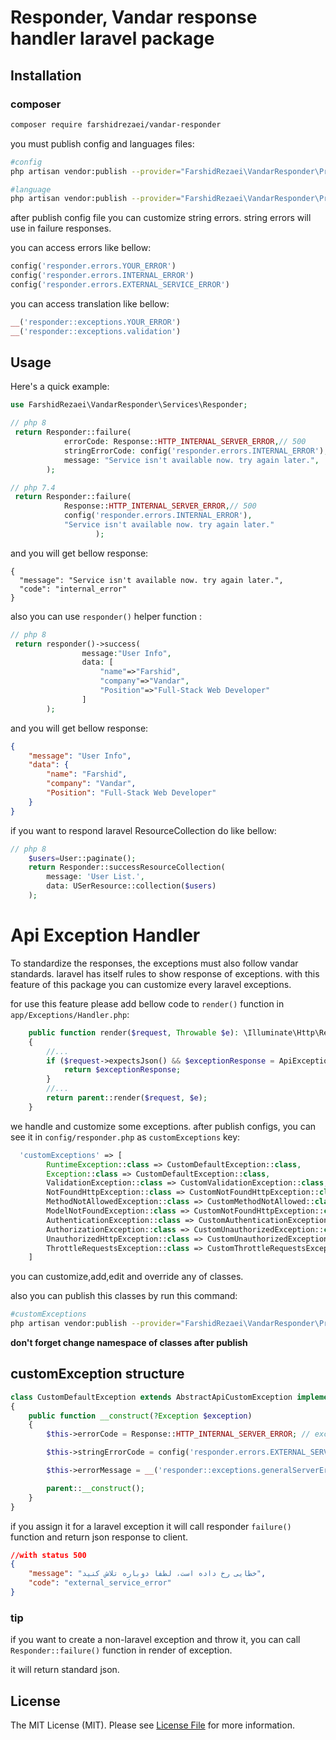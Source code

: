 # Responder, Vandar response handler laravel package

## Installation

### composer

```bash
composer require farshidrezaei/vandar-responder
```

you must publish config and languages files:

```bash
#config
php artisan vendor:publish --provider="FarshidRezaei\VandarResponder\Providers\ResponderServiceProvider" --tag="config"

#language
php artisan vendor:publish --provider="FarshidRezaei\VandarResponder\Providers\ResponderServiceProvider" --tag="language"
```

after publish config file you can customize string errors.
string errors will use in failure responses.

you can access errors like bellow:

```php
config('responder.errors.YOUR_ERROR')
config('responder.errors.INTERNAL_ERROR')
config('responder.errors.EXTERNAL_SERVICE_ERROR')
```

you can access translation like bellow:

```php
__('responder::exceptions.YOUR_ERROR')
__('responder::exceptions.validation')
```

## Usage

Here's a quick example:

```php
use FarshidRezaei\VandarResponder\Services\Responder;

// php 8
 return Responder::failure(
            errorCode: Response::HTTP_INTERNAL_SERVER_ERROR,// 500
            stringErrorCode: config('responder.errors.INTERNAL_ERROR'),
            message: "Service isn't available now. try again later.",
        );

// php 7.4
 return Responder::failure(
            Response::HTTP_INTERNAL_SERVER_ERROR,// 500
            config('responder.errors.INTERNAL_ERROR'),
            "Service isn't available now. try again later."
                   );
 ```

and you will get bellow response:

```josn
{
  "message": "Service isn't available now. try again later.",
  "code": "internal_error"
}
```

also you can use `responder()` helper function :

```php
// php 8
 return responder()->success(
                message:"User Info",
                data: [
                    "name"=>"Farshid",
                    "company"=>"Vandar",
                    "Position"=>"Full-Stack Web Developer"
                ]
        );
 ```

and you will get bellow response:

```json
{
    "message": "User Info",
    "data": {
        "name": "Farshid",
        "company": "Vandar",
        "Position": "Full-Stack Web Developer"
    }
}
```

if you want to respond laravel ResourceCollection do like bellow:

```php
// php 8
    $users=User::paginate();
    return Responder::successResourceCollection(
        message: 'User List.',
        data: USerResource::collection($users)
    );

 ```



# Api Exception Handler

To standardize the responses, the exceptions must also follow vandar standards. laravel has itself rules to show response of
exceptions.
with this feature of this package you can customize every laravel exceptions.

for use this feature please add bellow code to `render()` function in `app/Exceptions/Handler.php`:

```php
    public function render($request, Throwable $e): \Illuminate\Http\Response|JsonResponse|Response
    {
        //...
        if ($request->expectsJson() && $exceptionResponse = ApiExceptionHandler::handle($e)) {
            return $exceptionResponse;
        }
        //...
        return parent::render($request, $e);
    }
```

we handle and customize some exceptions. after publish configs, you can see it in `config/responder.php` as `customExceptions`
key:

```php
  'customExceptions' => [
        RuntimeException::class => CustomDefaultException::class,
        Exception::class => CustomDefaultException::class,
        ValidationException::class => CustomValidationException::class,
        NotFoundHttpException::class => CustomNotFoundHttpException::class,
        MethodNotAllowedException::class => CustomMethodNotAllowed::class,
        ModelNotFoundException::class => CustomNotFoundHttpException::class,
        AuthenticationException::class => CustomAuthenticationException::class,
        AuthorizationException::class => CustomUnauthorizedException::class,
        UnauthorizedHttpException::class => CustomUnauthorizedException::class,
        ThrottleRequestsException::class => CustomThrottleRequestsException::class
    ]
```

you can customize,add,edit and override any of classes.

also you can publish this classes by run this command:

```bash
#customExceptions
php artisan vendor:publish --provider="FarshidRezaei\VandarResponder\Providers\ResponderServiceProvider" --tag="customExceptions"

```
**don't forget change namespace of classes after publish**



## customException structure

```php
class CustomDefaultException extends AbstractApiCustomException implements ApiCustomExceptionInterface
{
    public function __construct(?Exception $exception)
    {
        $this->errorCode = Response::HTTP_INTERNAL_SERVER_ERROR; // exception Status Code

        $this->stringErrorCode = config('responder.errors.EXTERNAL_SERVICE_ERROR'); // string error code

        $this->errorMessage = __('responder::exceptions.generalServerError'); // message of error

        parent::__construct();
    }
}
```

if you assign it for a laravel exception it will call responder `failure()` function and return json response to client.

```json
//with status 500
{
    "message": "خطایی رخ داده است، لطفا دوباره تلاش کنید",
    "code": "external_service_error"
}
```


### tip
if you want to create a non-laravel exception and throw it, you can call  `Responder::failure()` function in render of exception.

it will return standard json.

## License

The MIT License (MIT). Please see [License File](LICENSE.md) for more information.

